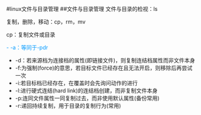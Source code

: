 #linux文件与目录管理
##文件与目录管理
文件与目录的检视：ls

复制，删除，移动：cp，rm，mv

cp：复制文件或目录

<font color=#0099ff>- -a：等同于-pdr</font>
- -d：若来源档为连接档的属性(即链接文件)，则复制连结档属性而非文件本身
- -f:为强制(force)的意思，若目标文件已经存在且无法开启，则移除后再尝试一次
- -i:若目标档已经存在，在覆盖时会先询问动作的进行
- -l:进行硬式连结(hard link)的连结档创建，而非复制文件本身
- -p:连同文件属性一同复制过去，而非使用默认属性(备份常用)
- -r:递回持续复制，用于目录的复制行为(常用)

